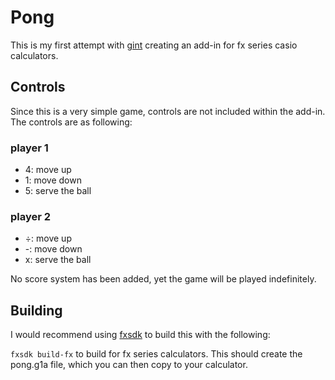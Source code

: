 # Pong

This is my first attempt with [gint](https://gitea.planet-casio.com/Lephenixnoir/gint) creating an add-in for fx series casio calculators.

## Controls

Since this is a very simple game, controls are not included within the add-in. The controls are as following:

### player 1 
- 4: move up
- 1: move down 
- 5: serve the ball
### player 2
- ÷: move up
- \-: move down 
- x: serve the ball

No score system has been added, yet the game will be played indefinitely.

## Building

I would recommend using [fxsdk](https://gitea.planet-casio.com/Lephenixnoir/fxsdk) to build this with the following:

`fxsdk build-fx` 
to build for fx series calculators. This should create the pong.g1a file, which you can then copy to your calculator.


